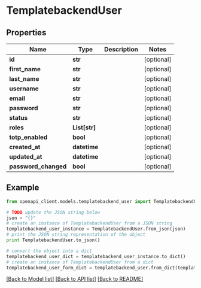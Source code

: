# TemplatebackendUser


## Properties
Name | Type | Description | Notes
------------ | ------------- | ------------- | -------------
**id** | **str** |  | [optional] 
**first_name** | **str** |  | [optional] 
**last_name** | **str** |  | [optional] 
**username** | **str** |  | [optional] 
**email** | **str** |  | [optional] 
**password** | **str** |  | [optional] 
**status** | **str** |  | [optional] 
**roles** | **List[str]** |  | [optional] 
**totp_enabled** | **bool** |  | [optional] 
**created_at** | **datetime** |  | [optional] 
**updated_at** | **datetime** |  | [optional] 
**password_changed** | **bool** |  | [optional] 

## Example

```python
from openapi_client.models.templatebackend_user import TemplatebackendUser

# TODO update the JSON string below
json = "{}"
# create an instance of TemplatebackendUser from a JSON string
templatebackend_user_instance = TemplatebackendUser.from_json(json)
# print the JSON string representation of the object
print TemplatebackendUser.to_json()

# convert the object into a dict
templatebackend_user_dict = templatebackend_user_instance.to_dict()
# create an instance of TemplatebackendUser from a dict
templatebackend_user_form_dict = templatebackend_user.from_dict(templatebackend_user_dict)
```
[[Back to Model list]](../README.md#documentation-for-models) [[Back to API list]](../README.md#documentation-for-api-endpoints) [[Back to README]](../README.md)


